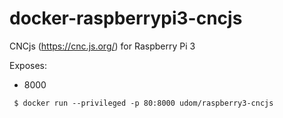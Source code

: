 # docker-raspberrypi3-cncjs

CNCjs (https://cnc.js.org/) for Raspberry Pi 3

Exposes:
- 8000

```
 $ docker run --privileged -p 80:8000 udom/raspberry3-cncjs
```
